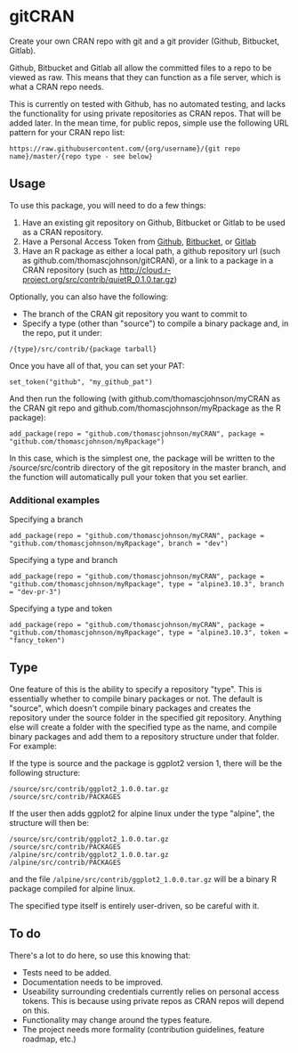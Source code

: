 # gitCRAN

Create your own CRAN repo with git and a git provider (Github, Bitbucket, Gitlab). 

Github, Bitbucket and Gitlab all allow the committed files to a repo to be viewed as raw. This means that they can function as a file server, which is what a CRAN repo needs. 

This is currently on tested with Github, has no automated testing, and lacks the functionality for using private repositories as CRAN repos. That will be added later. In the mean time, for public repos, simple use the following URL pattern for your CRAN repo list: 

    https://raw.githubusercontent.com/{org/username}/{git repo name}/master/{repo type - see below}
    
## Usage

To use this package, you will need to do a few things:

1) Have an existing git repository on Github, Bitbucket or Gitlab to be used as a CRAN repository.
2) Have a Personal Access Token from [Github](https://help.github.com/en/github/authenticating-to-github/creating-a-personal-access-token-for-the-command-line), [Bitbucket](https://confluence.atlassian.com/bitbucketserver/personal-access-tokens-939515499.html), or 
[Gitlab](https://docs.gitlab.com/ce/user/profile/personal_access_tokens.html)
3) Have an R package as either a local path, a github repository url (such as github.com/thomascjohnson/gitCRAN), or a link to a package in a CRAN repository (such as http://cloud.r-project.org/src/contrib/quietR_0.1.0.tar.gz)

Optionally, you can also have the following:

* The branch of the CRAN git repository you want to commit to
* Specify a type (other than "source") to compile a binary package and, in the repo, put it under:
```
/{type}/src/contrib/{package tarball}
```

Once you have all of that, you can set your PAT:
```
set_token("github", "my_github_pat")
```

And then run the following (with github.com/thomascjohnson/myCRAN as the CRAN git repo and github.com/thomascjohnson/myRpackage as the R package):

```
add_package(repo = "github.com/thomascjohnson/myCRAN", package = "github.com/thomascjohnson/myRpackage")
```

In this case, which is the simplest one, the package will be written to the /source/src/contrib directory of the git repository in the master branch, and the function will automatically pull your token that you set earlier. 

### Additional examples

Specifying a branch
```
add_package(repo = "github.com/thomascjohnson/myCRAN", package = "github.com/thomascjohnson/myRpackage", branch = "dev")
```

Specifying a type and branch
```
add_package(repo = "github.com/thomascjohnson/myCRAN", package = "github.com/thomascjohnson/myRpackage", type = "alpine3.10.3", branch = "dev-pr-3")
```

Specifying a type and token
```
add_package(repo = "github.com/thomascjohnson/myCRAN", package = "github.com/thomascjohnson/myRpackage", type = "alpine3.10.3", token = "fancy_token")
```
    
## Type

One feature of this is the ability to specify a repository "type". This is essentially whether to compile binary packages or not. The default is "source", which doesn't compile binary packages and creates the repository under the source folder in the specified git repository. Anything else will create a folder with the specified type as the name, and compile binary packages and add them to a repository structure under that folder. For example:

If the type is source and the package is ggplot2 version 1, there will be the following structure:
```
/source/src/contrib/ggplot2_1.0.0.tar.gz
/source/src/contrib/PACKAGES
```
If the user then adds ggplot2 for alpine linux under the type "alpine", the structure will then be:
```
/source/src/contrib/ggplot2_1.0.0.tar.gz
/source/src/contrib/PACKAGES
/alpine/src/contrib/ggplot2_1.0.0.tar.gz
/alpine/src/contrib/PACKAGES
```

and the file `/alpine/src/contrib/ggplot2_1.0.0.tar.gz` will be a binary R package compiled for alpine linux.

The specified type itself is entirely user-driven, so be careful with it. 

## To do

There's a lot to do here, so use this knowing that:

* Tests need to be added.
* Documentation needs to be improved.
* Useability surrounding credentials currently relies on personal access tokens. This is because using private repos as CRAN repos will depend on this.
* Functionality may change around the types feature.
* The project needs more formality (contribution guidelines, feature roadmap, etc.)
 